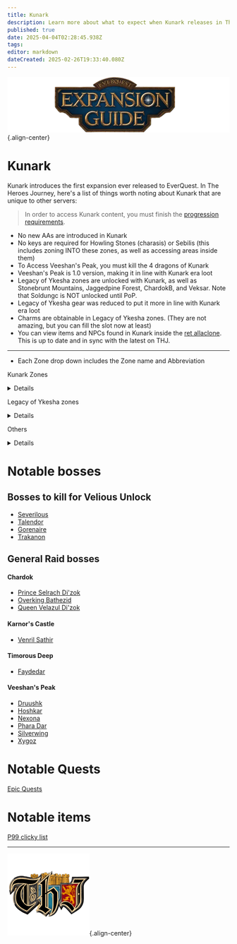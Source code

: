 ```yaml
---
title: Kunark
description: Learn more about what to expect when Kunark releases in The Heroes' Journey
published: true
date: 2025-04-04T02:28:45.938Z
tags: 
editor: markdown
dateCreated: 2025-02-26T19:33:40.080Z
---
```


![expansionguidebanner.webp](/expansionguidebanner.webp){.align-center}

# Kunark


Kunark introduces the first expansion ever released to EverQuest. In The Heroes Journey, here's a list of things worth noting about Kunark that are unique to other servers:

> In order to access Kunark content, you must finish the [progression requirements](/progression/).

- No new AAs are introduced in Kunark
- No keys are required for Howling Stones (charasis) or Sebilis (this includes zoning INTO these zones, as well as accessing areas inside them)
- To Access Veeshan's Peak, you must kill the 4 dragons of Kunark
- Veeshan's Peak is 1.0 version, making it in line with Kunark era loot
- Legacy of Ykesha zones are unlocked with Kunark, as well as Stonebrunt Mountains, Jaggedpine Forest, ChardokB, and Veksar. Note that Soldungc is NOT unlocked until PoP.
- Legacy of Ykesha gear was reduced to put it more in line with Kunark era loot
- Charms are obtainable in Legacy of Ykesha zones. (They are not amazing, but you can fill the slot now at least)
- You can view items and NPCs found in Kunark inside the [ret allaclone](<https://retributioneq.com/allaclone/?a=zone_era&era=kunark>). This is up to date and in sync with the latest on THJ.

---
- Each Zone drop down includes the Zone name and Abbreviation


Kunark Zones
<details title="Kunark zones">
Burning Woods - BW

Chardok - Chardok

City of Mist - CoM

Dreadlands - DL

Emerald Jungle - EJ

Howling Stones (Charasis) - HS

Karnor's Castle - KC

Kaesora - Kaesora

Kurn's Tower - Kurn

Lake of Ill Omen - LoIO

Old Sebilis - Seb

Skyfire Mountains - SF

Swamp of No Hope - Swamp

The Field of Bone - FoB

The Frontier Mountains - FM

The Overthere - OT

The Warsliks Woods - WW

Timorous Deep - TD

Trakanon's Teeth - TT

Veeshan's Peak - VP

</details>
</details>

Legacy of Ykesha zones<details title="Legacy of Ykesha zones">
- **Crypt of Nadox** - CoN
- **Dulak's Harbor** - Dulak's
- **Gulf of Gunthak** - Gunthak
- **Hate's Fury, The Scorned Maiden** - HF
- **Torgiran Mines** - TM
- **Veksar** - Vek
</details>

Others <details title="Other zones">
- ChardokB (Halls of Betrayal) – ChardokB or HoB
- Jaggedpine Forest – JP
- Stonebrunt Mountains – SB
</details>

# Notable bosses
 ## Bosses to kill for Velious Unlock
- [Severilous](https://wiki.project1999.com/Severilous)
- [Talendor](https://wiki.project1999.com/Talendor)
- [Gorenaire](https://wiki.project1999.com/Gorenaire)
- [Trakanon](https://wiki.project1999.com/Trakanon)

## General Raid bosses

#### Chardok
- [Prince Selrach Di'zok](https://wiki.project1999.com/Prince_Selrach_Di%27zok)
- [Overking Bathezid](https://wiki.project1999.com/Overking_Bathezid)
- [Queen Velazul Di'zok](https://wiki.project1999.com/Queen_Velazul_Di%27zok)

#### Karnor's Castle
- [Venril Sathir](https://wiki.project1999.com/Venril_Sathir)

#### Timorous Deep
- [Faydedar](https://wiki.project1999.com/Faydedar)

#### Veeshan's Peak
- [Druushk](https://wiki.project1999.com/Druushk)
- [Hoshkar](https://wiki.project1999.com/Hoshkar)
- [Nexona](https://wiki.project1999.com/Nexona)
- [Phara Dar](https://wiki.project1999.com/Phara_Dar)
- [Silverwing](https://wiki.project1999.com/Silverwing)
- [Xygoz](https://wiki.project1999.com/Xygoz)

# Notable Quests
[Epic Quests](/equipment-guide/epics)
# Notable items
[P99 clicky list](https://wiki.project1999.com/Clickies)

---

![pagebreak6.webp](/pagebreak6.webp){.align-center}